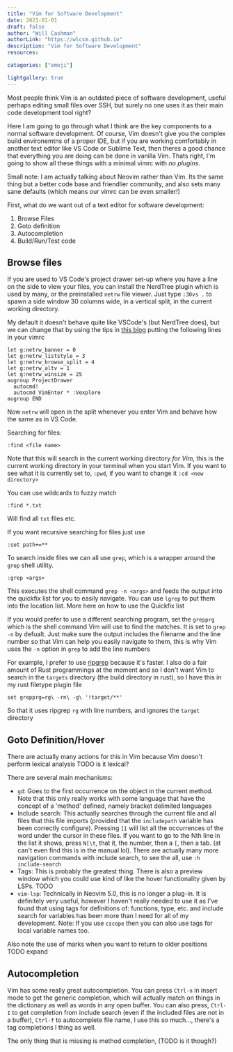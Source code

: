 ```yaml
---
title: "Vim for Software Development"
date: 2021-01-01
draft: false
author: "Will Cashman"
authorLink: "https://wlcsm.github.io"
description: "Vim for Software Development"
resources:

catagories: ["emoji"]

lightgallery: true
---
```


Most people think Vim is an outdated piece of software development, useful perhaps editing small files over SSH, but surely no one uses it as their main code development tool right?

Here I am going to go through what I think are the key components to a normal software development. Of course, Vim doesn't give you the complex build environemtns of a proper IDE, but if you are working comfortably in another text editor like VS Code or Sublime Text, then theres a good chance that everything you are doing can be done in vanilla Vim. Thats right, I'm going to show all these things with a minimal vimrc with *no plugins*. 

Small note: I am actually talking about Neovim rather than Vim. Its the same thing but a better code base and friendlier community, and also sets many sane defaults (which means our vimrc can be even smaller!)

First, what do we want out of a text editor for software development:
		
1. Browse Files
2. Goto definition
3. Autocompletion
4. Build/Run/Test code

## Browse files

If you are used to VS Code's project drawer set-up where you have a line on the side to view your files, you can install the NerdTree plugin which is used by many, or the preinstalled `netrw` file viewer. Just type `:30vs .` to spawn a side window 30 columns wide, in a vertical split, in the current working directory.

My default it doesn't behave quite like VSCode's (but NerdTree does), but we can change that by using the tips in [this blog](https://shapeshed.com/vim-netrw/) putting the following lines in your vimrc
```vim
let g:netrw_banner = 0
let g:netrw_liststyle = 3
let g:netrw_browse_split = 4
let g:netrw_altv = 1
let g:netrw_winsize = 25
augroup ProjectDrawer
  autocmd!
  autocmd VimEnter * :Vexplore
augroup END
```
Now `netrw` will open in the split whenever you enter Vim and behave how the same as in VS Code.

Searching for files:

```
:find <file name>
```

Note that this will search in the current working directory *for Vim*, this is the current working directory in your terminal when you start Vim. If you want to see what it is currently set to, `:pwd`, if you want to change it `:cd <new directory>`

You can use wildcards to fuzzy match
```
:find *.txt
```
Will find all `txt` files etc.

If you want recursive searching for files just use

```
:set path+=**
```

To search inside files we can all use `grep`, which is a wrapper around the `grep` shell utility.

```
:grep <args>
```

This executes the shell command `grep -n <args>` and feeds the output into the quickfix list for you to easily navigate. You can use `lgrep` to put them into the location list. More here on how to use the Quickfix list

If you would prefer to use a different searching program, set the `grepprg` which is the shell command Vim will use to find the matches. It is set to `grep -n` by defualt. Just make sure the output includes the filename and the line number so that Vim can help you easily navigate to them, this is why Vim uses the `-n` option in `grep` to add the line numbers

For example, I prefer to use [ripgrep](TODO) because it's faster. I also do a fair amount of Rust programmings at the moment and so I don't want Vim to search in the `targets` directory (the build directory in rust), so I have this in my rust filetype plugin file

```vim
set grepprg=rg\ -rn\ -g\ '!target/**'
```

So that it uses ripgrep `rg` with line numbers, and ignores the `target` directory


## Goto Definition/Hover

There are actually many actions for this in Vim because Vim doesn't perform lexical analysis TODO is it lexical?

There are several main mechanisms:

* `gd`: Goes to the first occurrence on the object in the current method. Note that this only really works with some language that have the concept of a 'method' defined, namely bracket delimited languages
* Include search: This actually searches through the current file and all files that this file imports (provided that the `includepath` variable has been correctly configure). Pressing `[I` will list all the occurrences of the word under the cursor in these files. If you want to go to the Nth line in the list it shows, press `N[\t`, that it, the number, then a `[`, then a tab. (at can't even find this is in the manual lol). There are actually many more navigation commands with include search, to see the all, use `:h include-search`
* Tags: This is probably the greatest thing. There is also a preview window which you could use kind of like the hover functionality given by LSPs. TODO
* `vim-lsp`: Technically in Neovim 5.0, this is no longer a plug-in. It is definitely very useful, however I haven't really needed to use it as I've found that using tags for definitions of: functions, type, etc. and include search for variables has been more than I need for all of my development. Note: If you use `cscope` then you can also use tags for local variable names too.


Also note the use of marks when you want to return to older positions TODO expand

## Autocompletion

Vim has some really great autocompletion. You can press `Ctrl-n` in insert mode to get the generic completion, which will actually match on things in the dictionary as well as words in any open buffer. You can also press, `Ctrl-I` to get completion from include search (even if the included files are not in a buffer), `Ctrl-f` to autocomplete file name, I use this so much..., there's a tag completions I thing as well.

The only thing that is missing is method completion, (TODO is it though?)

